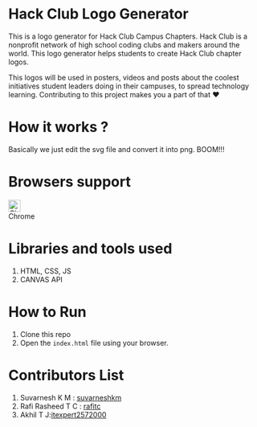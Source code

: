 # Hack Club Logo Generator
This is a logo generator for Hack Club Campus Chapters. Hack Club is a nonprofit network of high school coding clubs and makers around the world. This logo generator helps students to create Hack Club chapter logos. 

This logos will be used in posters, videos and posts about the coolest initiatives student leaders doing in their campuses, to spread technology learning. Contributing to this project makes you a part of that :heart:

# How it works ?
Basically we just edit the svg file and convert it into png. BOOM!!!

# Browsers support
[<img src="https://raw.githubusercontent.com/alrra/browser-logos/master/src/chrome/chrome_48x48.png" alt="Chrome" width="24px" height="24px" />](http://godban.github.io/browsers-support-badges/)</br>Chrome

# Libraries and tools used
1. HTML, CSS, JS
2. CANVAS API

# How to Run
1. Clone this repo 
2. Open the ```index.html``` file using your browser.

# Contributors List
1. Suvarnesh K M : [suvarneshkm](https://github.com/suvarneshkm)
2. Rafi Rasheed T C : [rafitc](https://github.com/rafitc)
3. Akhil T J:[itexpert2572000](https://github.com/itexpert2572000)
